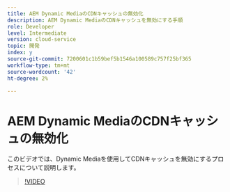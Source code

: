 ```yaml
---
title: AEM Dynamic MediaのCDNキャッシュの無効化
description: AEM Dynamic MediaのCDNキャッシュを無効にする手順
role: Developer
level: Intermediate
version: cloud-service
topic: 開発
index: y
source-git-commit: 7200601c1b59bef5b1546a100589c757f25bf365
workflow-type: tm+mt
source-wordcount: '42'
ht-degree: 2%

---
```



# AEM Dynamic MediaのCDNキャッシュの無効化

このビデオでは、Dynamic Mediaを使用してCDNキャッシュを無効にするプロセスについて説明します。

>[!VIDEO](https://video.tv.adobe.com/v/335457?quality=9&learn=on)
